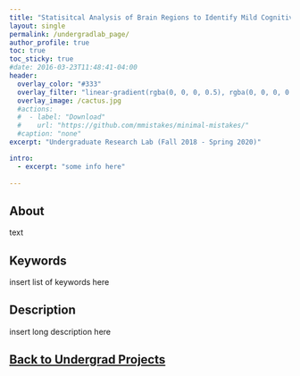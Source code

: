 ```yaml
---
title: "Statisitcal Analysis of Brain Regions to Identify Mild Cognitive Impairment (MCI)"
layout: single
permalink: /undergradlab_page/
author_profile: true
toc: true
toc_sticky: true
#date: 2016-03-23T11:48:41-04:00
header:
  overlay_color: "#333"
  overlay_filter: "linear-gradient(rgba(0, 0, 0, 0.5), rgba(0, 0, 0, 0.5))"
  overlay_image: /cactus.jpg
  #actions:
  #  - label: "Download"
  #    url: "https://github.com/mmistakes/minimal-mistakes/"
  #caption: "none"
excerpt: "Undergraduate Research Lab (Fall 2018 - Spring 2020)"

intro: 
  - excerpt: "some info here"   
   
---
```


## About
text

## Keywords
insert list of keywords here

## Description
insert long description here

## [Back to Undergrad Projects](/undergrad_projects/)
